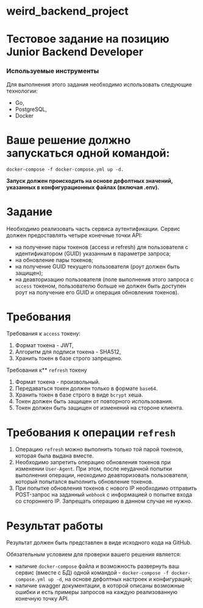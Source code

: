 # weird_backend_project

# Тестовое задание на позицию Junior Backend Developer

### **Используемые инструменты**

Для выполнения этого задания необходимо использовать следующие технологии:

- Go,
- PostgreSQL,
- Docker

# Ваше решение должно запускаться одной командой:

 `docker-compose -f docker-compose.yml up -d.`

**Запуск должен происходить на основе дефолтных значений, указанных в конфигурационных файлах (включая .env).**

# Задание

Необходимо реализовать часть сервиса аутентификации. Сервис должен предоставлять четыре конечные точки API:

- на получение пары токенов (access и refresh) для пользователя с идентификатором (GUID) указанным в параметре запроса;
- на обновление пары токенов;
- на получение GUID текущего пользователя (роут должен быть защищен);
- на деавторизацию пользователя (поле выполнения этого запроса с `access` токеном, пользователю больше не должен быть доступен роут на получение его GUID и операция обновления токенов).

# Требования

Требования к `access` токену:

1. Формат токена - JWT,
2. Алгоритм для подписи токена - SHA512,
3. Хранить токен в базе строго запрещено.

Требования к** `refresh` токену

1. Формат токена - произвольный.
2. Передаваться токен должен только в формате `base64`.
3. Хранить токен в базе строго в виде `bcrypt` хеша.
4. Токен должен быть защищен от повторного использования.
5. Токен должен быть защищен от изменений на стороне клиента.

# Требования к операции `refresh`

1. Операцию `refresh` можно выполнить только той парой токенов, которая была выдана вместе.
2. Необходимо запретить операцию обновления токенов при изменении `User-Agent`. При этом, после неудачной попытки выполнения операции, неоходимо деавторизовать пользователя, который попытался выполнить обновление токенов.
3. При попытке обновления токенов с нового IP необходимо отправить POST-запрос на заданный `webhook` с информацией о попытке входа со стороннего IP. Запрещать операцию в данном случае не нужно.

# Результат работы

Результат должен быть представлен в виде исходного кода на GitHub. 

Обязательным условием для проверки вашего решения является:

- наличие `docker-compose` файла и возможность развернуть ваш сервис (вместе с БД) одной командой - `docker-compose -f docker-compose.yml up -d`, на основе дефолтных настроек и конфигураций;
- наличие swagger документации, в которой описаны возможные ошибки и есть примеры запросов на каждую реализованную конечную точку API.
  
